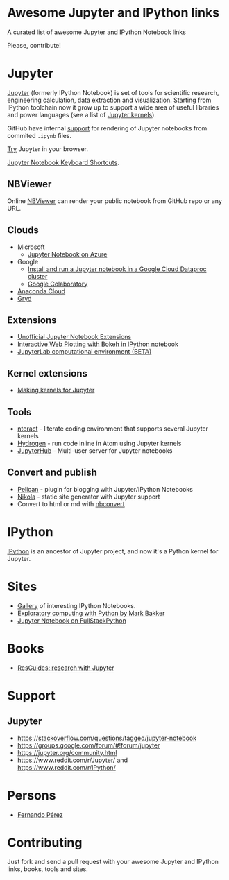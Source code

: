 # Awesome Jupyter and IPython links
A curated list of awesome Jupyter and IPython Notebook links

Please, contribute!

# Jupyter

[Jupyter](http://jupyter.org) (formerly IPython Notebook) is set of tools for scientific research, engineering calculation, data extraction and visualization. Starting from IPython toolchain now it grow up to support a wide area of useful libraries and power languages (see a list of [Jupyter kernels](https://github.com/jupyter/jupyter/wiki/Jupyter-kernels)).

GitHub have internal [support](https://github.com/blog/1995-github-jupyter-notebooks-3) for rendering of Jupyter notebooks from commited `.ipynb` files.

[Try](https://try.jupyter.org/) Jupyter in your browser.

[Jupyter Notebook Keyboard Shortcuts](https://www.cheatography.com/weidadeyue/cheat-sheets/jupyter-notebook/).

## NBViewer

Online [NBViewer](https://nbviewer.jupyter.org/) can render your public notebook from GitHub repo or any URL.

## Clouds

* Microsoft
  * [Jupyter Notebook on Azure](https://docs.microsoft.com/en-us/azure/virtual-machines/virtual-machines-linux-jupyter-notebook)
* Google
  * [Install and run a Jupyter notebook in a Google Cloud Dataproc cluster](https://cloud.google.com/dataproc/docs/tutorials/jupyter-notebook)
  * [Google Colaboratory](https://research.google.com/colaboratory/unregistered.html)
* [Anaconda Cloud](https://anaconda.org/)
* [Gryd](https://gryd.us/)

## Extensions

* [Unofficial Jupyter Notebook Extensions](https://github.com/ipython-contrib/jupyter_contrib_nbextensions)
* [Interactive Web Plotting with Bokeh in IPython notebook](https://github.com/bokeh/bokeh-notebooks)
* [JupyterLab computational environment (BETA)](https://github.com/jupyterlab/jupyterlab)

## Kernel extensions

* [Making kernels for Jupyter](https://jupyter-client.readthedocs.io/en/latest/kernels.html)

## Tools

* [nteract](https://github.com/nteract/nteract) - literate coding environment that supports several Jupyter kernels
* [Hydrogen](https://github.com/nteract/hydrogen) - run code inline in Atom using Jupyter kernels
* [JupyterHub](https://github.com/jupyterhub/jupyterhub) - Multi-user server for Jupyter notebooks

## Convert and publish

* [Pelican](https://github.com/danielfrg/pelican-ipynb) - plugin for blogging with Jupyter/IPython Notebooks
* [Nikola](https://getnikola.com/) - static site generator with Jupyter support
* Convert to html or md with [nbconvert](https://nbconvert.readthedocs.io/en/latest/usage.html)

# IPython

[IPython](http://ipython.org/) is an ancestor of Jupyter project, and now it's a Python kernel for Jupyter.

# Sites

* [Gallery](https://github.com/ipython/ipython/wiki/A-gallery-of-interesting-IPython-Notebooks) of interesting IPython Notebooks.
* [Exploratory computing with Python by Mark Bakker](http://mbakker7.github.io/exploratory_computing_with_python/)
* [Jupyter Notebook on FullStackPython](https://www.fullstackpython.com/jupyter-notebook.html)

# Books

* [ResGuides: research with Jupyter](https://www.gitbook.com/book/dansand/resguides-research-with-jupyter/details)

# Support

## Jupyter

* https://stackoverflow.com/questions/tagged/jupyter-notebook
* https://groups.google.com/forum/#!forum/jupyter
* https://jupyter.org/community.html
* https://www.reddit.com/r/Jupyter/ and https://www.reddit.com/r/IPython/

# Persons

* [Fernando Pérez](https://en.wikipedia.org/wiki/Fernando_P%C3%A9rez_(software_developer))

# Contributing

Just fork and send a pull request with your awesome Jupyter and IPython links, books, tools and sites.

